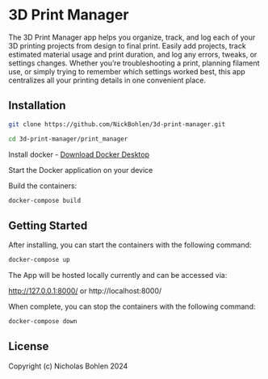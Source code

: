 # 3D Print Manager
The 3D Print Manager app helps you organize, track, and log each of your 3D printing projects from design to final print. Easily add projects, track estimated material usage and print duration, and log any errors, tweaks, or settings changes. Whether you’re troubleshooting a print, planning filament use, or simply trying to remember which settings worked best, this app centralizes all your printing details in one convenient place.

## Installation
```bash
git clone https://github.com/NickBohlen/3d-print-manager.git

cd 3d-print-manager/print_manager
```
Install docker - [Download Docker Desktop](https://www.docker.com/products/docker-desktop/)

Start the Docker application on your device

Build the containers:
```bash
docker-compose build
```

## Getting Started

After installing, you can start the containers with the following command:
```bash
docker-compose up
```
The App will be hosted locally currently and can be accessed via:

http://127.0.0.1:8000/
or
http://localhost:8000/


When complete, you can stop the containers with the following command:
```bash
docker-compose down
```

## License

Copyright (c) Nicholas Bohlen 2024

